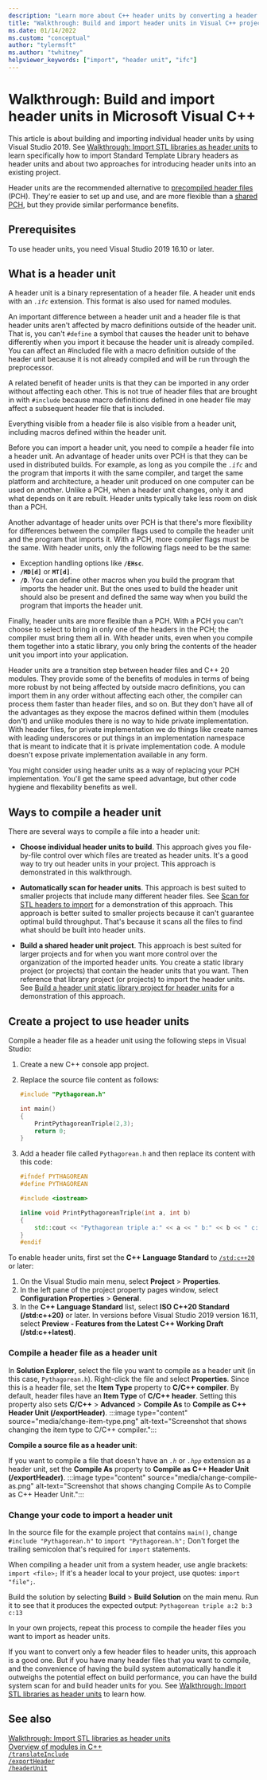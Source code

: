 ```yaml
---
description: "Learn more about C++ header units by converting a header file to a header unit by using Visual Studio 2019."
title: "Walkthrough: Build and import header units in Visual C++ projects"
ms.date: 01/14/2022
ms.custom: "conceptual"
author: "tylermsft"
ms.author: "twhitney"
helpviewer_keywords: ["import", "header unit", "ifc"]
---
```


# Walkthrough: Build and import header units in Microsoft Visual C++

This article is about building and importing individual header units by using Visual Studio 2019. See [Walkthrough: Import STL libraries as header units](walkthrough-import-stl-header-units.md) to learn specifically how to import Standard Template Library headers as header units and about two approaches for introducing header units into an existing project.

Header units are the recommended alternative to [precompiled header files](creating-precompiled-header-files.md) (PCH). They're easier to set up and use, and are more flexible than a [shared PCH](https://devblogs.microsoft.com/cppblog/shared-pch-usage-sample-in-visual-studio), but they provide similar performance benefits.

## Prerequisites

To use header units, you need Visual Studio 2019 16.10 or later.

## What is a header unit

A header unit is a binary representation of a header file. A header unit ends with an *`.ifc`* extension. This format is also used for named modules.

An important difference between a header unit and a header file is that header units aren't affected by macro definitions outside of the header unit. That is, you can't `#define` a symbol that causes the header unit to behave differently when you import it because the header unit is already compiled. You can affect an #included file with a macro definition outside of the header unit because it is not already compiled and will be run through the preprocessor.

A related benefit of header units is that they can be imported in any order without affecting each other. This is not true of header files that are brought in with `#include` because macro definitions defined in one header file may affect a subsequent header file that is included.

Everything visible from a header file is also visible from a header unit, including macros defined within the header unit.

Before you can import a header unit, you need to compile a header file into a header unit. An advantage of header units over PCH is that they can be used in distributed builds. For example, as long as you compile the *`.ifc`* and the program that imports it with the same compiler, and target the same platform and architecture, a header unit produced on one computer can be used on another. Unlike a PCH, when a header unit changes, only it and what depends on it are rebuilt. Header units typically take less room on disk than a PCH.

Another advantage of header units over PCH is that there's more flexibility for differences between the compiler flags used to compile the header unit and the program that imports it. With a PCH, more compiler flags must be the same. With header units, only the following flags need to be the same:

- Exception handling options like **`/EHsc`**.
- **`/MD[d]`** or **`MT[d]`**.
- **`/D`**. You can define other macros when you build the program that imports the header unit. But the ones used to build the header unit should also be present and defined the same way when you build the program that imports the header unit.

Finally, header units are more flexible than a PCH. With a PCH you can't choose to select to bring in only one of the headers in the PCH; the compiler must bring them all in. With header units, even when you compile them together into a static library, you only bring the contents of the header unit you import into your application.

Header units are a transition step between header files and C++ 20 modules. They provide some of the benefits of modules in terms of being more robust by not being affected by outside macro definitions, you can import them in any order without affecting each other, the compiler can process them faster than header files, and so on. But they don't have all of the advantages as they expose the macros defined within them (modules don't) and unlike modules there is no way to hide private implementation. With header files, for private implementation we do things like create names with leading underscores or put things in an implementation namespace that is meant to indicate that it is private implementation code. A module doesn't expose private implementation available in any form.

You might consider using header units as a way of replacing your PCH implementation. You'll get the same speed advantage, but other code hygiene and flexability benefits as well.

## Ways to compile a header unit

There are several ways to compile a file into a header unit:

- **Choose individual header units to build**. This approach gives you file-by-file control over which files are treated as header units. It's a good way to try out header units in your project. This approach is demonstrated in this walkthrough.

- **Automatically scan for header units**. This approach is best suited to smaller projects that include many different header files. See [Scan for STL headers to import](walkthrough-import-stl-header-units.md#approach1) for a demonstration of this approach. This approach is better suited to smaller projects because it can't guarantee optimal build throughput. That's because it scans all the files to find what should be built into header units.

- **Build a shared header unit project**. This approach is best suited for larger projects and for when you want more control over the organization of the imported header units. You create a static library project (or projects) that contain the header units that you want. Then reference that library project (or projects) to import the header units. See [Build a header unit static library project for header units](walkthrough-import-stl-header-units.md#approach2) for a demonstration of this approach.

## Create a project to use header units

Compile a header file as a header unit using the following steps in Visual Studio:

1. Create a new C++ console app project.
1. Replace the source file content as follows:

    ```cpp
    #include "Pythagorean.h"
    
    int main()
    {
        PrintPythagoreanTriple(2,3);
        return 0;
    }
    ```

1. Add a header file called `Pythagorean.h` and then replace its content with this code:

    ```cpp
    #ifndef PYTHAGOREAN
    #define PYTHAGOREAN

    #include <iostream>
    
    inline void PrintPythagoreanTriple(int a, int b)
    {
        std::cout << "Pythagorean triple a:" << a << " b:" << b << " c:" << a*a + b*b << std::endl;
    }
    #endif
    ```

To enable header units, first set the **C++ Language Standard** to [`/std:c++20`](./reference/std-specify-language-standard-version.md) or later:

1. On the Visual Studio main menu, select **Project** > **Properties**.
1. In the left pane of the project property pages window, select **Configuration Properties** > **General**.
1. In the **C++ Language Standard** list, select **ISO C++20 Standard (/std:c++20)** or later. In versions before Visual Studio 2019 version 16.11, select **Preview - Features from the Latest C++ Working Draft (/std:c++latest)**.

### Compile a header file as a header unit

In **Solution Explorer**, select the file you want to compile as a header unit (in this case, `Pythagorean.h`). Right-click the file and select **Properties**. Since this is a header file, set the **Item Type** property to **C/C++ compiler**. By default, header files have an **Item Type** of **C/C++ header**. Setting this property also sets **C/C++** > **Advanced** > **Compile As** to **Compile as C++ Header Unit (/exportHeader)**.
:::image type="content" source="media/change-item-type.png" alt-text="Screenshot that shows changing the item type to C/C++ compiler.":::

**Compile a source file as a header unit**:

If you want to compile a file that doesn't have an *`.h`* or *`.hpp`* extension as a header unit, set the **Compile As** property to **Compile as C++ Header Unit (/exportHeader)**.
:::image type="content" source="media/change-compile-as.png" alt-text="Screenshot that shows changing Compile As to Compile as C++ Header Unit.":::

### Change your code to import a header unit

In the source file for the example project that contains `main()`, change `#include "Pythagorean.h"` to `import "Pythagorean.h";` Don't forget the trailing semicolon that's required for `import` statements.

When compiling a header unit from a system header, use angle brackets: `import <file>;` If it's a header local to your project, use quotes: `import "file";`.

Build the solution by selecting **Build** > **Build Solution** on the main menu. Run it to see that it produces the expected output: `Pythagorean triple a:2 b:3 c:13`

In your own projects, repeat this process to compile the header files you want to import as header units.

If you want to convert only a few header files to header units, this approach is a good one. But if you have many header files that you want to compile, and the convenience of having the build system automatically handle it outweighs the potential effect on build performance, you can have the build system scan for and build header units for you. See [Walkthrough: Import STL libraries as header units](walkthrough-import-stl-header-units.md#approach1) to learn how.

## See also

[Walkthrough: Import STL libraries as header units](walkthrough-import-stl-header-units.md#approach1)\
[Overview of modules in C++](../cpp/modules-cpp.md) \
[`/translateInclude`](./reference/translateinclude.md) \
[`/exportHeader`](./reference/module-exportheader.md) \
[`/headerUnit`](./reference/headerunit.md)
